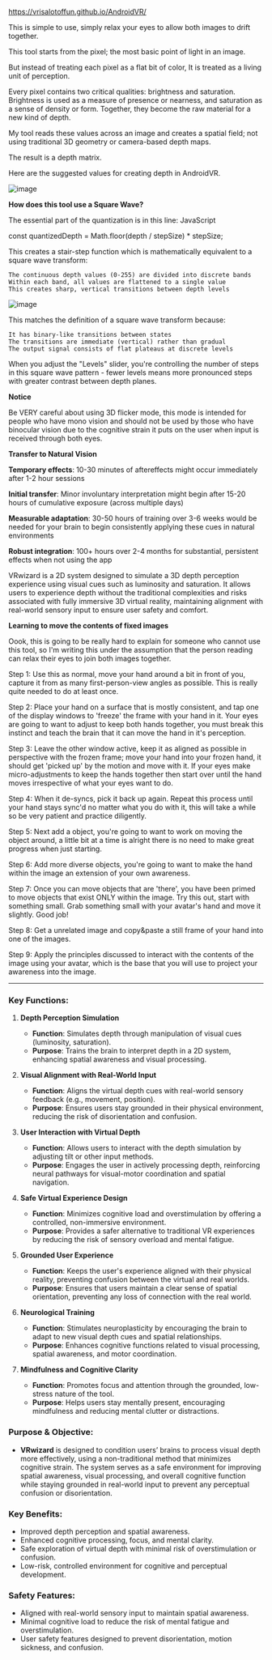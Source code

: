 https://vrisalotoffun.github.io/AndroidVR/

This is simple to use, simply relax your eyes to allow both images to drift together.

This tool starts from the pixel; the most basic point of light in an image. 

But instead of treating each pixel as a flat bit of color, It is treated as a living unit of perception. 

Every pixel contains two critical qualities: brightness and saturation. Brightness is used as a measure of presence or nearness, and saturation as a sense of density or form. Together, they become the raw material for a new kind of depth.

My tool reads these values across an image and creates a spatial field; not using traditional 3D geometry or camera-based depth maps.

The result is a depth matrix.

Here are the suggested values for creating depth in AndroidVR.

![image](https://github.com/user-attachments/assets/36f2015b-7e4e-4a9b-877f-6fbeddc04435)

**How does this tool use a Square Wave?**

The essential part of the quantization is in this line:
JavaScript

const quantizedDepth = Math.floor(depth / stepSize) * stepSize;

This creates a stair-step function which is mathematically equivalent to a square wave transform:

    The continuous depth values (0-255) are divided into discrete bands
    Within each band, all values are flattened to a single value
    This creates sharp, vertical transitions between depth levels


![image](https://github.com/user-attachments/assets/9b5675dc-7813-4c91-adb1-7dcd89856638)


This matches the definition of a square wave transform because:

    It has binary-like transitions between states
    The transitions are immediate (vertical) rather than gradual
    The output signal consists of flat plateaus at discrete levels

When you adjust the "Levels" slider, you're controlling the number of steps in this square wave pattern - fewer levels means more pronounced steps with greater contrast between depth planes.

**Notice**

Be VERY careful about using 3D flicker mode, this mode is intended for people who have mono vision and should not be used by those who have binocular vision due to the cognitive strain it puts on the user when input is received through both eyes.

**Transfer to Natural Vision**

**Temporary effects**: 10-30 minutes of aftereffects might occur immediately after 1-2 hour sessions

**Initial transfer**: Minor involuntary interpretation might begin after 15-20 hours of cumulative exposure (across multiple days)

**Measurable adaptation**: 30-50 hours of training over 3-6 weeks would be needed for your brain to begin consistently applying these cues in natural environments

**Robust integration**: 100+ hours over 2-4 months for substantial, persistent effects when not using the app

VRwizard is a 2D system designed to simulate a 3D depth perception experience using visual cues such as luminosity and saturation. It allows users to experience depth without the traditional complexities and risks associated with fully immersive 3D virtual reality, maintaining alignment with real-world sensory input to ensure user safety and comfort.

**Learning to move the contents of fixed images**

Oook, this is going to be really hard to explain for someone who cannot use this tool, so I'm writing this under the assumption that the person reading can relax their eyes to join both images together.

Step 1: Use this as normal, move your hand around a bit in front of you, capture it from as many first-person-view angles as possible. This is really quite needed to do at least once.

Step 2: Place your hand on a surface that is mostly consistent, and tap one of the display windows to 'freeze' the frame with your hand in it.
Your eyes are going to want to adjust to keep both hands together, you must break this instinct and teach the brain that it can move the hand in it's perception.

Step 3: Leave the other window active, keep it as aligned as possible in perspective with the frozen frame; move your hand into your frozen hand, it should get 'picked up' by the motion and move with it.
If your eyes make micro-adjustments to keep the hands together then start over until the hand moves irrespective of what your eyes want to do.

Step 4: When it de-syncs, pick it back up again. Repeat this process until your hand stays sync'd no matter what you do with it, this will take a while so be very patient and practice diligently.

Step 5: Next add a object, you're going to want to work on moving the object around, a little bit at a time is alright there is no need to make great progress when just starting.

Step 6: Add more diverse objects, you're going to want to make the hand within the image an extension of your own awareness.

Step 7: Once you can move objects that are 'there', you have been primed to move objects that exist ONLY within the image. Try this out, start with something small. Grab something small with your avatar's hand and move it slightly.
Good job!

Step 8: Get a unrelated image and copy&paste a still frame of your hand into one of the images.

Step 9: Apply the principles discussed to interact with the contents of the image using your avatar, which is the base that you will use to project your awareness into the image.

---

### Key Functions:

1. **Depth Perception Simulation**
   - **Function**: Simulates depth through manipulation of visual cues (luminosity, saturation).
   - **Purpose**: Trains the brain to interpret depth in a 2D system, enhancing spatial awareness and visual processing.

2. **Visual Alignment with Real-World Input**
   - **Function**: Aligns the virtual depth cues with real-world sensory feedback (e.g., movement, position).
   - **Purpose**: Ensures users stay grounded in their physical environment, reducing the risk of disorientation and confusion.

3. **User Interaction with Virtual Depth**
   - **Function**: Allows users to interact with the depth simulation by adjusting tilt or other input methods.
   - **Purpose**: Engages the user in actively processing depth, reinforcing neural pathways for visual-motor coordination and spatial navigation.

4. **Safe Virtual Experience Design**
   - **Function**: Minimizes cognitive load and overstimulation by offering a controlled, non-immersive environment.
   - **Purpose**: Provides a safer alternative to traditional VR experiences by reducing the risk of sensory overload and mental fatigue.

5. **Grounded User Experience**
   - **Function**: Keeps the user's experience aligned with their physical reality, preventing confusion between the virtual and real worlds.
   - **Purpose**: Ensures that users maintain a clear sense of spatial orientation, preventing any loss of connection with the real world.

6. **Neurological Training**
   - **Function**: Stimulates neuroplasticity by encouraging the brain to adapt to new visual depth cues and spatial relationships.
   - **Purpose**: Enhances cognitive functions related to visual processing, spatial awareness, and motor coordination.

7. **Mindfulness and Cognitive Clarity**
   - **Function**: Promotes focus and attention through the grounded, low-stress nature of the tool.
   - **Purpose**: Helps users stay mentally present, encouraging mindfulness and reducing mental clutter or distractions.

### Purpose & Objective:
- **VRwizard** is designed to condition users’ brains to process visual depth more effectively, using a non-traditional method that minimizes cognitive strain. The system serves as a safe environment for improving spatial awareness, visual processing, and overall cognitive function while staying grounded in real-world input to prevent any perceptual confusion or disorientation.

### Key Benefits:
- Improved depth perception and spatial awareness.
- Enhanced cognitive processing, focus, and mental clarity.
- Safe exploration of virtual depth with minimal risk of overstimulation or confusion.
- Low-risk, controlled environment for cognitive and perceptual development.

### Safety Features:
- Aligned with real-world sensory input to maintain spatial awareness.
- Minimal cognitive load to reduce the risk of mental fatigue and overstimulation.
- User safety features designed to prevent disorientation, motion sickness, and confusion.
